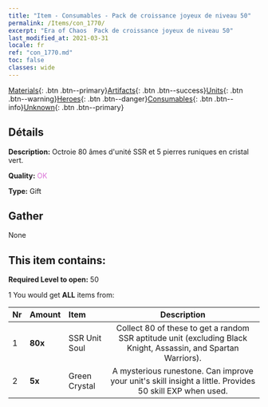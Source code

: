```yaml
---
title: "Item - Consumables - Pack de croissance joyeux de niveau 50"
permalink: /Items/con_1770/
excerpt: "Era of Chaos  Pack de croissance joyeux de niveau 50"
last_modified_at: 2021-03-31
locale: fr
ref: "con_1770.md"
toc: false
classes: wide
---
```

 [Materials](/fr/Items/){: .btn .btn--primary}[Artifacts](/fr/Items/Artifacts/){: .btn .btn--success}[Units](/fr/Items/Units/){: .btn .btn--warning}[Heroes](/fr/Items/Heroes/){: .btn .btn--danger}[Consumables](/fr/Items/Consumables/){: .btn .btn--info}[Unknown](/fr/Items/Unknown/){: .btn .btn--primary}

## Détails
 **Description:** Octroie 80 âmes d'unité SSR et 5 pierres runiques en cristal vert.

 **Quality:** <span style="color: #DA70D6">OK</span>

 **Type:** Gift

## Gather

  None

## This item contains:

 **Required Level to open:** 50

 1 You would get **ALL** items  from:

  | Nr | Amount |     Item    | Description |
  |:---|:-------|:------------|:-----------:|
  | 1 |  **80x** | SSR Unit Soul | Collect 80 of these to get a random SSR aptitude unit (excluding Black Knight, Assassin, and Spartan Warriors).  | 
  | 2 |  **5x** | Green Crystal | A mysterious runestone. Can improve your unit's skill insight a little. Provides 50 skill EXP when used.  | 
